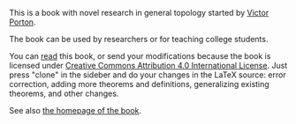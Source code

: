 This is a book with novel research in general topology started by [Victor Porton](http://portonvictor.org).

The book can be used by researchers or for teaching college students.</p>
You can [read](http://www.mathematics21.org/binaries/volume-1.pdf) this book, or send your modifications because the book is licensed under [Creative Commons Attribution 4.0 International License](http://creativecommons.org/licenses/by/4.0/). Just press "clone" in the sideber and do your changes in the LaTeX source: error correction, adding more theorems and definitions, generalizing existing theorems, and other changes.

See also [the homepage of the book](http://www.mathematics21.org/algebraic-general-topology.html).